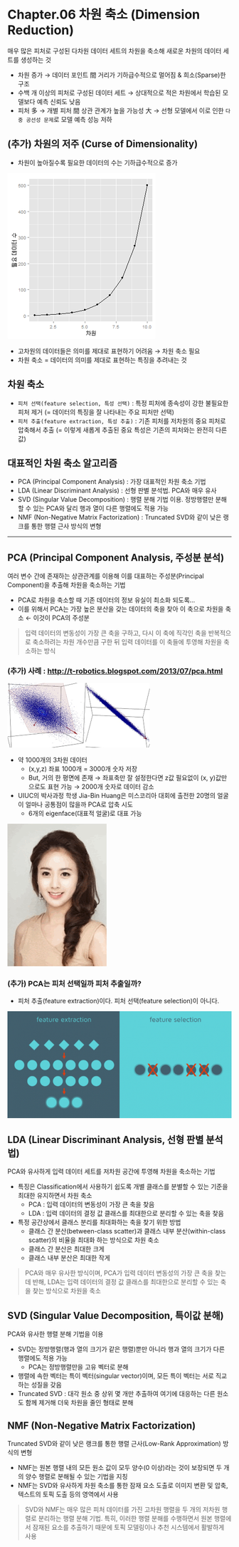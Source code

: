 # Chapter.06 차원 축소 (Dimension Reduction)
매우 많은 피처로 구성된 다차원 데이터 세트의 차원을 축소해 새로운 차원의 데이터 세트를 생성하는 것

- 차원 증가 → 데이터 포인트 間 거리가 기하급수적으로 멀어짐 & 희소(Sparse)한 구조
- 수백 개 이상의 피처로 구성된 데이터 세트 → 상대적으로 적은 차원에서 학습된 모델보다 예측 신뢰도 낮음
- 피처 多 → 개별 피처 間 상관 관계가 높을 가능성 大 → 선형 모델에서 이로 인한 `다중 공선성 문제`로 모델 예측 성능 저하

## (추가) 차원의 저주 (Curse of Dimensionality)
- 차원이 높아질수록 필요한 데이터의 수는 기하급수적으로 증가

![curse_of_dimensionality.png](img/curse_of_dimensionality.png)

- 고차원의 데이터들은 의미를 제대로 표현하기 어려움 → 차원 축소 필요
- 차원 축소 = 데이터의 의미를 제대로 표현하는 특징을 추려내는 것


## 차원 축소

- `피처 선택(feature selection, 특성 선택)` : 특정 피처에 종속성이 강한 불필요한 피처 제거 (= 데이터의 특징을 잘 나타내는 주요 피처만 선택)
- `피처 추출(feature extraction, 특성 추출)` : 기존 피처를 저차원의 중요 피처로 압축해서 추출 (= 이렇게 새롭게 추출된 중요 특성은 기존의 피처와는 완전히 다른 값)


## 대표적인 차원 축소 알고리즘

- PCA (Principal Component Analysis) : 가장 대표적인 차원 축소 기법
- LDA (Linear Discriminant Analysis) : 선형 판별 분석법. PCA와 매우 유사
- SVD (Singular Value Decomposition) : 행렬 분해 기법 이용. 정방행렬만 분해할 수 있는 PCA와 달리 행과 열이 다른 행렬에도 적용 가능
- NMF (Non-Negative Matrix Factorization) : Truncated SVD와 같이 낮은 랭크를 통한 행렬 근사 방식의 변형


---

## PCA (Principal Component Analysis, 주성분 분석)
여러 변수 간에 존재하는 상관관계를 이용해 이를 대표하는 주성분(Principal Component)을 추출해 차원을 축소하는 기법

- PCA로 차원을 축소할 때 기존 데이터의 정보 유실이 최소화 되도록...
- 이를 위해서 PCA는 가장 높은 분산을 갖는 데이터의 축을 찾아 이 축으로 차원을 축소 ← 이것이 PCA의 주성분

> 입력 데이터의 변동성이 가장 큰 축을 구하고, 다시 이 축에 직각인 축을 반복적으로 축소하려는 차원 개수만큼 구한 뒤 입력 데이터를 이 축들에 투영해 차원을 축소하는 방식


### (추가) 사례 : http://t-robotics.blogspot.com/2013/07/pca.html

![pca.png](img/pca.png)

- 약 1000개의 3차원 데이터
  - (x,y,z) 좌표 1000개 = 3000개 숫자 저장
  - But, 거의 한 평면에 존재 → 좌표축만 잘 설정한다면 z값 필요없이 (x, y)값만으로도 표현 가능 → 2000개 숫자로 데이터 감소
- UIUC의 박사과정 학생 Jia-Bin Huang은 미스코리아 대회에 출전한 20명의 얼굴이 얼마나 공통점이 많을까 PCA로 압축 시도
  - 6개의 eigenface(대표적 얼굴)로 대표 가능

![similarShape.gif](img/similarShape.gif)


### (추가) PCA는 피처 선택일까 피처 추출일까?
- 피처 추출(feature extraction)이다. 피처 선택(feature selection)이 아니다.

![selection_and_extraction.png](img/selection_and_extraction.png)



## LDA (Linear Discriminant Analysis, 선형 판별 분석법)
PCA와 유사하게 입력 데이터 세트를 저차원 공간에 투영해 차원을 축소하는 기법

- 특징은 Classification에서 사용하기 쉽도록 개별 클래스를 분별할 수 있는 기준을 최대한 유지하면서 차원 축소
  - PCA : 입력 데이터의 변동성이 가장 큰 축을 찾음
  - LDA : 입력 데이터의 결정 값 클래스를 최대한으로 분리할 수 있는 축을 찾음
- 특정 공간상에서 클래스 분리를 최대화하는 축을 찾기 위한 방법
  - 클래스 간 분산(between-class scatter)과 클래스 내부 분산(within-class scatter)의 비율을 최대화 하는 방식으로 차원 축소
  - 클래스 간 분산은 최대한 크게
  - 클래스 내부 분산은 최대한 작게

> PCA와 매우 유사한 방식이며, PCA가 입력 데이터 변동성의 가장 큰 축을 찾는 데 반해, LDA는 입력 데이터의 결정 값 클래스를 최대한으로 분리할 수 있는 축을 찾는 방식으로 차원을 축소


## SVD (Singular Value Decomposition, 특이값 분해)
PCA와 유사한 행렬 분해 기법을 이용

- SVD는 정방행렬(행과 열의 크기가 같은 행렬)뿐만 아니라 행과 열의 크기가 다른 행렬에도 적용 가능
  - PCA는 정방행렬만을 고유 벡터로 분해
- 행렬에 속한 벡터는 특이 벡터(singular vector)이며, 모든 특이 벡터는 서로 직교하는 성질을 갖음
- Truncated SVD : 대각 원소 중 상위 몇 개만 추출하여 여기에 대응하는 다른 원소도 함께 제거해 더욱 차원을 줄인 형태로 분해


## NMF (Non-Negative Matrix Factorization)
Truncated SVD와 같이 낮은 랭크를 통한 행렬 근사(Low-Rank Approximation) 방식의 변형

- NMF는 원본 행렬 내의 모든 원소 값이 모두 양수(0 이상)라는 것이 보장되면 두 개의 양수 행렬로 분해될 수 있는 기법을 지칭
- NMF는 SVD와 유사하게 차원 축소를 통한 잠재 요소 도출로 이미지 변환 및 압축, 텍스트의 토픽 도출 등의 영역에서 사용

> SVD와 NMF는 매우 많은 피처 데이터를 가진 고차원 행렬을 두 개의 저차원 행렬로 분리하는 행렬 분해 기법.
> 특히, 이러한 행렬 분해를 수행하면서 원본 행렬에서 잠재된 요소를 추출하기 때문에 토픽 모델링이나 추천 시스템에서 활발하게 사용
